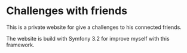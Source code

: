 Challenges with friends
========================

This is a private website for give a challenges to his connected friends. 

The website is build with Symfony 3.2 for improve myself with this framework.